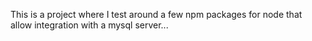 This is a project where I test around a few npm packages for node that allow integration with a mysql server...

